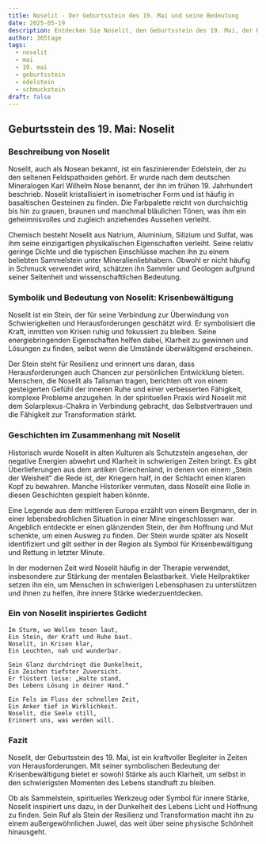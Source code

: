 ```yaml
---
title: Noselit - Der Geburtsstein des 19. Mai und seine Bedeutung
date: 2025-05-19
description: Entdecken Sie Noselit, den Geburtsstein des 19. Mai, der Krisenbewältigung symbolisiert. Seine Symbolik und Geschichte werden Sie inspirieren.
author: 365tage
tags:
  - noselit
  - mai
  - 19. mai
  - geburtsstein
  - edelstein
  - schmuckstein
draft: false
---
```


## Geburtsstein des 19. Mai: Noselit

### Beschreibung von Noselit

Noselit, auch als Nosean bekannt, ist ein faszinierender Edelstein, der zu den seltenen Feldspathoiden gehört. Er wurde nach dem deutschen Mineralogen Karl Wilhelm Nose benannt, der ihn im frühen 19. Jahrhundert beschrieb. Noselit kristallisiert in isometrischer Form und ist häufig in basaltischen Gesteinen zu finden. Die Farbpalette reicht von durchsichtig bis hin zu grauen, braunen und manchmal bläulichen Tönen, was ihm ein geheimnisvolles und zugleich anziehendes Aussehen verleiht.

Chemisch besteht Noselit aus Natrium, Aluminium, Silizium und Sulfat, was ihm seine einzigartigen physikalischen Eigenschaften verleiht. Seine relativ geringe Dichte und die typischen Einschlüsse machen ihn zu einem beliebten Sammelstein unter Mineralienliebhabern. Obwohl er nicht häufig in Schmuck verwendet wird, schätzen ihn Sammler und Geologen aufgrund seiner Seltenheit und wissenschaftlichen Bedeutung.

### Symbolik und Bedeutung von Noselit: Krisenbewältigung

Noselit ist ein Stein, der für seine Verbindung zur Überwindung von Schwierigkeiten und Herausforderungen geschätzt wird. Er symbolisiert die Kraft, inmitten von Krisen ruhig und fokussiert zu bleiben. Seine energiebringenden Eigenschaften helfen dabei, Klarheit zu gewinnen und Lösungen zu finden, selbst wenn die Umstände überwältigend erscheinen.

Der Stein steht für Resilienz und erinnert uns daran, dass Herausforderungen auch Chancen zur persönlichen Entwicklung bieten. Menschen, die Noselit als Talisman tragen, berichten oft von einem gesteigerten Gefühl der inneren Ruhe und einer verbesserten Fähigkeit, komplexe Probleme anzugehen. In der spirituellen Praxis wird Noselit mit dem Solarplexus-Chakra in Verbindung gebracht, das Selbstvertrauen und die Fähigkeit zur Transformation stärkt.

### Geschichten im Zusammenhang mit Noselit

Historisch wurde Noselit in alten Kulturen als Schutzstein angesehen, der negative Energien abwehrt und Klarheit in schwierigen Zeiten bringt. Es gibt Überlieferungen aus dem antiken Griechenland, in denen von einem „Stein der Weisheit“ die Rede ist, der Kriegern half, in der Schlacht einen klaren Kopf zu bewahren. Manche Historiker vermuten, dass Noselit eine Rolle in diesen Geschichten gespielt haben könnte.

Eine Legende aus dem mittleren Europa erzählt von einem Bergmann, der in einer lebensbedrohlichen Situation in einer Mine eingeschlossen war. Angeblich entdeckte er einen glänzenden Stein, der ihm Hoffnung und Mut schenkte, um einen Ausweg zu finden. Der Stein wurde später als Noselit identifiziert und gilt seither in der Region als Symbol für Krisenbewältigung und Rettung in letzter Minute.

In der modernen Zeit wird Noselit häufig in der Therapie verwendet, insbesondere zur Stärkung der mentalen Belastbarkeit. Viele Heilpraktiker setzen ihn ein, um Menschen in schwierigen Lebensphasen zu unterstützen und ihnen zu helfen, ihre innere Stärke wiederzuentdecken.

### Ein von Noselit inspiriertes Gedicht

```
Im Sturm, wo Wellen tosen laut,  
Ein Stein, der Kraft und Ruhe baut.  
Noselit, in Krisen klar,  
Ein Leuchten, nah und wunderbar.  

Sein Glanz durchdringt die Dunkelheit,  
Ein Zeichen tiefster Zuversicht.  
Er flüstert leise: „Halte stand,  
Des Lebens Lösung in deiner Hand.“  

Ein Fels im Fluss der schnellen Zeit,  
Ein Anker tief in Wirklichkeit.  
Noselit, die Seele still,  
Erinnert uns, was werden will.  
```

### Fazit

Noselit, der Geburtsstein des 19. Mai, ist ein kraftvoller Begleiter in Zeiten von Herausforderungen. Mit seiner symbolischen Bedeutung der Krisenbewältigung bietet er sowohl Stärke als auch Klarheit, um selbst in den schwierigsten Momenten des Lebens standhaft zu bleiben.

Ob als Sammelstein, spirituelles Werkzeug oder Symbol für innere Stärke, Noselit inspiriert uns dazu, in der Dunkelheit des Lebens Licht und Hoffnung zu finden. Sein Ruf als Stein der Resilienz und Transformation macht ihn zu einem außergewöhnlichen Juwel, das weit über seine physische Schönheit hinausgeht.

